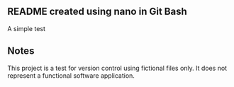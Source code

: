## README created using nano in Git Bash
A simple test

## Notes
This project is a test for version control using fictional files only.
It does not represent a functional software application.
